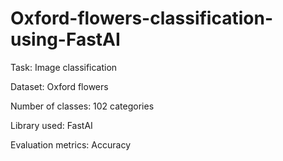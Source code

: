 # Oxford-flowers-classification-using-FastAI

Task: Image classification

Dataset: Oxford flowers

Number of classes: 102 categories

Library used: FastAI

Evaluation metrics: Accuracy

